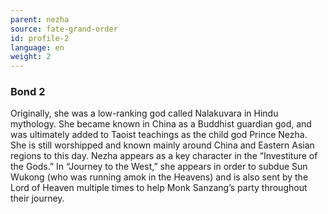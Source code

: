 ```yaml
---
parent: nezha
source: fate-grand-order
id: profile-2
language: en
weight: 2
---
```


### Bond 2

Originally, she was a low-ranking god called Nalakuvara in Hindu mythology. She became known in China as a Buddhist guardian god, and was ultimately added to Taoist teachings as the child god Prince Nezha. She is still worshipped and known mainly around China and Eastern Asian regions to this day.
Nezha appears as a key character in the “Investiture of the Gods.”
In “Journey to the West,” she appears in order to subdue Sun Wukong (who was running amok in the Heavens) and is also sent by the Lord of Heaven multiple times to help Monk Sanzang’s party throughout their journey.
